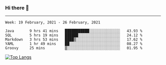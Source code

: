 ### Hi there 👋
---
<!--START_SECTION:waka-->
```text
Week: 19 February, 2021 - 26 February, 2021

Java       9 hrs 41 mins   ███████████░░░░░░░░░░░░░░   43.93 % 
SQL        5 hrs 19 mins   ██████░░░░░░░░░░░░░░░░░░░   24.12 % 
Markdown   3 hrs 53 mins   ████▒░░░░░░░░░░░░░░░░░░░░   17.62 % 
YAML       1 hr 49 mins    ██░░░░░░░░░░░░░░░░░░░░░░░   08.27 % 
Groovy     25 mins         ▒░░░░░░░░░░░░░░░░░░░░░░░░   01.95 % 
```
<!--END_SECTION:waka-->

[![Top Langs](https://github-readme-stats.vercel.app/api/top-langs/?username=HyunAh-iia&layout=compact)](https://github.com/anuraghazra/github-readme-stats)
<!--
**HyunAh-iia/HyunAh-iia** is a ✨ _special_ ✨ repository because its `README.md` (this file) appears on your GitHub profile.

Here are some ideas to get you started:

- 🔭 I’m currently working on ...
- 🌱 I’m currently learning ...
- 👯 I’m looking to collaborate on ...
- 🤔 I’m looking for help with ...
- 💬 Ask me about ...
- 📫 How to reach me: ...
- 😄 Pronouns: ...
- ⚡ Fun fact: ...
-->
